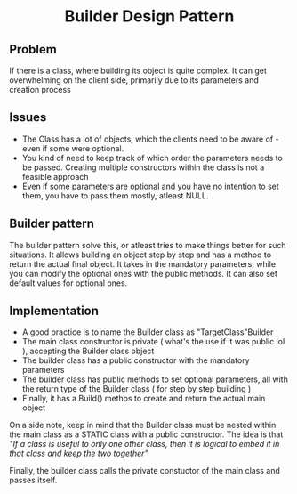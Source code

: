 <h1 align="center">Builder Design Pattern</h1>

## Problem
If there is a class, where building its object is quite complex. It can get overwhelming on the client side, primarily due to its parameters and creation process

## Issues
- The Class has a lot of objects, which the clients need to be aware of - even if some were optional.
- You kind of need to keep track of which order the parameters needs to be passed. Creating multiple constructors within the class is not a feasible approach
- Even if some parameters are optional and you have no intention to set them, you have to pass them mostly, atleast NULL.
 
## Builder pattern
The builder pattern solve this, or atleast tries to make things better for such situations. It allows building an object step by step and has a method to return the actual final object.
It takes in the mandatory parameters, while you can modify the optional ones with the public methods. It can also set default values for optional ones.

## Implementation
- A good practice is to name the Builder class as "TargetClass"Builder
- The main class constructor is private ( what's the use if it was public lol ), accepting the Builder class object
- The builder class has a public constructor with the mandatory parameters
- The builder class has public methods to set optional parameters, all with the return type of the Builder class ( for step by step building )
- Finally, it has a Build() methos to create and return the actual main object

On a side note, keep in mind that the Builder class must be nested within the main class as a STATIC class with a public constructor. 
The idea is that <i>"If a class is useful to only one other class, then it is logical to embed it in that class and keep the two together"</i>

Finally, the builder class calls the private constuctor of the main class and passes itself.
